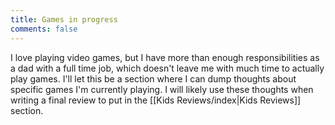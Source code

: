```yaml
---
title: Games in progress
comments: false
---
```



I love playing video games, but I have more than enough responsibilities as a dad with a full time job, which doesn't leave me with much time to actually play games. I'll let this be a section where I can dump thoughts about specific games I'm currently playing. I will likely use these thoughts when writing a final review to put in the [[Kids Reviews/index|Kids Reviews]] section. 